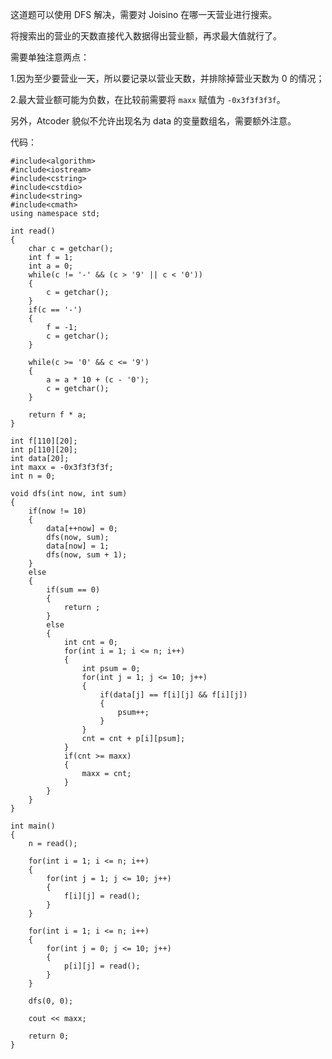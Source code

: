 这道题可以使用 DFS 解决，需要对 Joisino 在哪一天营业进行搜索。

将搜索出的营业的天数直接代入数据得出营业额，再求最大值就行了。

需要单独注意两点：

1.因为至少要营业一天，所以要记录以营业天数，并排除掉营业天数为 0 的情况；

2.最大营业额可能为负数，在比较前需要将 ```maxx``` 赋值为 ```-0x3f3f3f3f```。

另外，Atcoder 貌似不允许出现名为 data 的变量数组名，需要额外注意。

代码：

```
#include<algorithm>
#include<iostream>
#include<cstring>
#include<cstdio>
#include<string>
#include<cmath>
using namespace std;

int read()
{
	char c = getchar();
	int f = 1;
	int a = 0;
	while(c != '-' && (c > '9' || c < '0'))
	{
		c = getchar();
	}
	if(c == '-')
	{
		f = -1;
		c = getchar();
	}

	while(c >= '0' && c <= '9')
	{
		a = a * 10 + (c - '0');
		c = getchar();
	}

	return f * a;
}

int f[110][20];
int p[110][20];
int data[20];
int maxx = -0x3f3f3f3f;
int n = 0;

void dfs(int now, int sum)
{
	if(now != 10)
	{
		data[++now] = 0;
		dfs(now, sum);
		data[now] = 1;
		dfs(now, sum + 1);
	}
	else
	{
		if(sum == 0)
		{
			return ;
		}
		else
		{
			int cnt = 0;
			for(int i = 1; i <= n; i++)
			{
				int psum = 0;
				for(int j = 1; j <= 10; j++)
				{
					if(data[j] == f[i][j] && f[i][j])
					{
						psum++;
					}
				}
				cnt = cnt + p[i][psum];
			}
			if(cnt >= maxx)
			{
				maxx = cnt;
			}
		}
	}
}

int main()
{
	n = read();
	
	for(int i = 1; i <= n; i++)
	{
		for(int j = 1; j <= 10; j++)
		{
			f[i][j] = read();
		}
	}
	
	for(int i = 1; i <= n; i++)
	{
		for(int j = 0; j <= 10; j++)
		{
			p[i][j] = read();
		}
	}
	
	dfs(0, 0);
	
	cout << maxx;

	return 0;
}

```